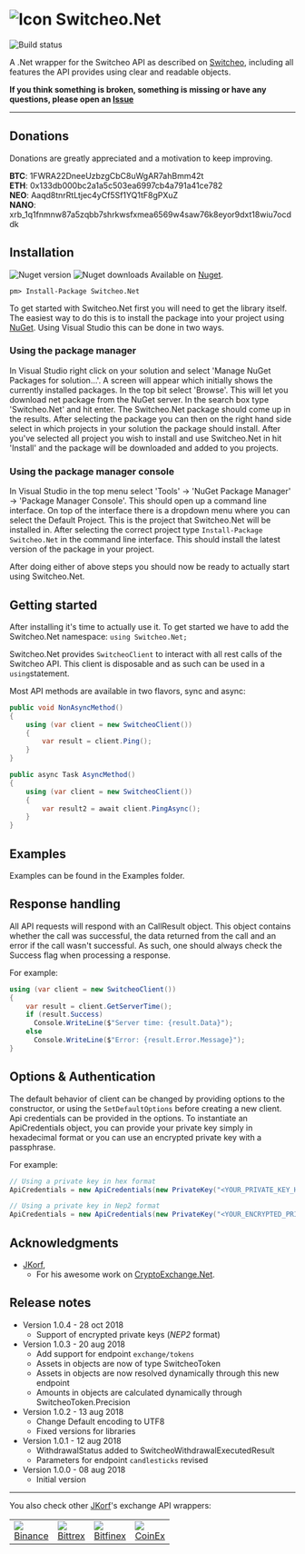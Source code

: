 # ![Icon](https://github.com/Zaliro/Switcheo.Net/blob/master/Resources/switcheo-coin.png?raw=true) Switcheo.Net 

![Build status](https://api.travis-ci.org/Zaliro/Switcheo.Net.svg?branch=master)

A .Net wrapper for the Switcheo API as described on [Switcheo](https://docs.switcheo.network/), including all features the API provides using clear and readable objects.

**If you think something is broken, something is missing or have any questions, please open an [Issue](https://github.com/Zaliro/Switcheo.Net/issues)**

---

## Donations
Donations are greatly appreciated and a motivation to keep improving.

**BTC**: 1FWRA22DneeUzbzgCbC8uWgAR7ahBmm42t  
**ETH**: 0x133db000bc2a1a5c503ea6997cb4a791a41ce782  
**NEO**: Aaqd8tnrRtLtjec4yCf5Sf1YQ1tF8gPXuZ  
**NANO**: xrb_1q1fnmnw87a5zqbb7shrkwsfxmea6569w4saw76k8eyor9dxt18wiu7ocddk  

## Installation
![Nuget version](https://img.shields.io/nuget/v/switcheo.net.svg)  ![Nuget downloads](https://img.shields.io/nuget/dt/Switcheo.Net.svg)
Available on [Nuget](https://www.nuget.org/packages/Switcheo.Net/).
```
pm> Install-Package Switcheo.Net
```
To get started with Switcheo.Net first you will need to get the library itself. The easiest way to do this is to install the package into your project using  [NuGet](https://www.nuget.org/packages/Switcheo.Net/). Using Visual Studio this can be done in two ways.

### Using the package manager
In Visual Studio right click on your solution and select 'Manage NuGet Packages for solution...'. A screen will appear which initially shows the currently installed packages. In the top bit select 'Browse'. This will let you download net package from the NuGet server. In the search box type 'Switcheo.Net' and hit enter. The Switcheo.Net package should come up in the results. After selecting the package you can then on the right hand side select in which projects in your solution the package should install. After you've selected all project you wish to install and use Switcheo.Net in hit 'Install' and the package will be downloaded and added to you projects.

### Using the package manager console
In Visual Studio in the top menu select 'Tools' -> 'NuGet Package Manager' -> 'Package Manager Console'. This should open up a command line interface. On top of the interface there is a dropdown menu where you can select the Default Project. This is the project that Switcheo.Net will be installed in. After selecting the correct project type  `Install-Package Switcheo.Net`  in the command line interface. This should install the latest version of the package in your project.

After doing either of above steps you should now be ready to actually start using Switcheo.Net.
## Getting started
After installing it's time to actually use it. To get started we have to add the Switcheo.Net namespace:  `using Switcheo.Net;`

Switcheo.Net provides `SwitcheoClient` to interact with all rest calls of the Switcheo API. This client is disposable and as such can be used in a  `using`statement.

Most API methods are available in two flavors, sync and async:
````C#
public void NonAsyncMethod()
{
    using (var client = new SwitcheoClient())
    {
        var result = client.Ping();
    }
}

public async Task AsyncMethod()
{
    using (var client = new SwitcheoClient())
    {
        var result2 = await client.PingAsync();
    }
}
````

## Examples
Examples can be found in the Examples folder.


## Response handling
All API requests will respond with an CallResult object. This object contains whether the call was successful, the data returned from the call and an error if the call wasn't successful. As such, one should always check the Success flag when processing a response.  
  
For example:
```C#
using (var client = new SwitcheoClient())
{
    var result = client.GetServerTime();
    if (result.Success)
      Console.WriteLine($"Server time: {result.Data}");
    else
      Console.WriteLine($"Error: {result.Error.Message}");
}
```
## Options & Authentication
The default behavior of client can be changed by providing options to the constructor, or using the `SetDefaultOptions` before creating a new client.  
Api credentials can be provided in the options. To instantiate an ApiCredentials object, you can provide your private key simply in hexadecimal format or you can use an encrypted private key with a passphrase.  
  
For example:
```C#
// Using a private key in hex format
ApiCredentials = new ApiCredentials(new PrivateKey("<YOUR_PRIVATE_KEY_HEX>".ToSecureString()))

// Using a private key in Nep2 format
ApiCredentials = new ApiCredentials(new PrivateKey("<YOUR_ENCRYPTED_PRIVATE_KEY>".ToSecureString(), "<YOUR_PASSPHRASE>".ToSecureString()))
```

## Acknowledgments
* [JKorf](https://github.com/JKorf/),
  * For his awesome work on [CryptoExchange.Net](https://github.com/JKorf/CryptoExchange.Net/).
  
## Release notes
* Version 1.0.4 - 28 oct 2018 
	* Support of encrypted private keys (*NEP2* format)
* Version 1.0.3 - 20 aug 2018 
	* Add support for endpoint `exchange/tokens`
	* Assets in objects are now of type SwitcheoToken
	* Assets in objects are now resolved dynamically through this new endpoint
	* Amounts in objects are calculated dynamically through SwitcheoToken.Precision
* Version 1.0.2 - 13 aug 2018 
	* Change Default encoding to UTF8
	* Fixed versions for libraries
* Version 1.0.1 - 12 aug 2018 
	* WithdrawalStatus added to SwitcheoWithdrawalExecutedResult
	* Parameters for endpoint `candlesticks` revised
* Version 1.0.0 - 08 aug 2018 
	* Initial version 
---
You also check other [JKorf](https://github.com/JKorf/)'s exchange API wrappers:
<table>
<tr>
<td><img src="https://github.com/JKorf/Binance.Net/blob/master/Resources/binance-coin.png?raw=true">
<br /><a href="https://github.com/JKorf/Binance.Net">Binance</a></td>
<td><img src="https://github.com/JKorf/Bittrex.Net/blob/master/Resources/icon.png?raw=true">
<br /><a href="https://github.com/JKorf/Bittrex.Net">Bittrex</a></td>
<td><img src="https://github.com/JKorf/Bitfinex.Net/blob/master/Resources/icon.png?raw=true">
<br /><a href="https://github.com/JKorf/Bitfinex.Net">Bitfinex</a></td>
<td><img src="https://github.com/JKorf/CoinEx.Net/blob/master/Resources/icon.png?raw=true">
<br /><a href="https://github.com/JKorf/CoinEx.Net">CoinEx</a></td>
</table>
